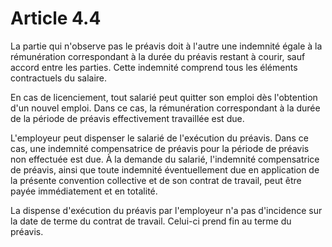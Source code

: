 # Article 4.4

La partie qui n'observe pas le préavis doit à l'autre une indemnité égale à la rémunération correspondant à la durée du préavis restant à courir, sauf accord entre les parties. Cette indemnité comprend tous les éléments contractuels du salaire.

En cas de licenciement, tout salarié peut quitter son emploi dès l'obtention d'un nouvel emploi. Dans ce cas, la rémunération correspondant à la durée de la période de préavis effectivement travaillée est due.

L'employeur peut dispenser le salarié de l'exécution du préavis. Dans ce cas, une indemnité compensatrice de préavis pour la période de préavis non effectuée est due. À la demande du salarié, l'indemnité compensatrice de préavis, ainsi que toute indemnité éventuellement due en application de la présente convention collective et de son contrat de travail, peut être payée immédiatement et en totalité.

La dispense d'exécution du préavis par l'employeur n'a pas d'incidence sur la date de terme du contrat de travail. Celui-ci prend fin au terme du préavis.

